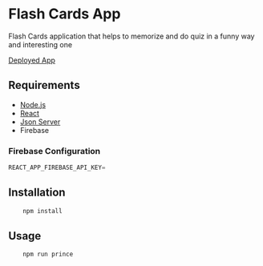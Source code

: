 # Flash Cards App


Flash Cards application that helps to memorize and do quiz in a funny way and interesting one

[Deployed App](https://flash-card-fe.netlify.app/) 

## Requirements
-   [Node.js](https://nodejs.org/en/)
-   [React](https://reactjs.org/)
-   [Json Server](https://www.json-server.com/)
-   Firebase

### Firebase Configuration

```js
REACT_APP_FIREBASE_API_KEY=
```

## Installation

```bash
    npm install
```

## Usage

```bash
    npm run prince
```
